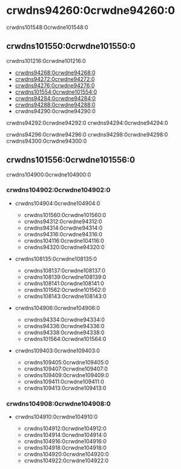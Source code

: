 # crwdns94260:0crwdne94260:0

<p class="description">crwdns101548:0crwdne101548:0</p>

## crwdns101550:0crwdne101550:0

crwdns101216:0crwdne101216:0

- [crwdns94268:0crwdne94268:0](crwdns94266:0crwdne94266:0)
- [crwdns94272:0crwdne94272:0](crwdns94270:0crwdne94270:0)
- [crwdns94276:0crwdne94276:0](crwdns94274:0crwdne94274:0)
- [crwdns101554:0crwdne101554:0](crwdns101552:0crwdne101552:0)
- [crwdns94284:0crwdne94284:0](crwdns94282:0crwdne94282:0)
- [crwdns94288:0crwdne94288:0](crwdns94286:0crwdne94286:0)
- crwdns94290:0crwdne94290:0

crwdns94292:0crwdne94292:0 crwdns94294:0crwdne94294:0

crwdns94296:0crwdne94296:0 crwdns94298:0crwdne94298:0 crwdns94300:0crwdne94300:0

## crwdns101556:0crwdne101556:0

crwdns104900:0crwdne104900:0

### crwdns104902:0crwdne104902:0

- crwdns104904:0crwdne104904:0
    
  - crwdns101560:0crwdne101560:0
  - crwdns94312:0crwdne94312:0
  - crwdns94314:0crwdne94314:0
  - crwdns94316:0crwdne94316:0
  - crwdns104116:0crwdne104116:0
  - crwdns94320:0crwdne94320:0
- crwdns108135:0crwdne108135:0
    
  - crwdns108137:0crwdne108137:0
  - crwdns108139:0crwdne108139:0
  - crwdns108141:0crwdne108141:0
  - crwdns101562:0crwdne101562:0
  - crwdns108143:0crwdne108143:0
- crwdns104906:0crwdne104906:0
    
  - crwdns94334:0crwdne94334:0
  - crwdns94336:0crwdne94336:0
  - crwdns94338:0crwdne94338:0
  - crwdns101564:0crwdne101564:0
- crwdns109403:0crwdne109403:0
    
  - crwdns109405:0crwdne109405:0
  - crwdns109407:0crwdne109407:0
  - crwdns109409:0crwdne109409:0
  - crwdns109411:0crwdne109411:0
  - crwdns109413:0crwdne109413:0

### crwdns104908:0crwdne104908:0

- crwdns104910:0crwdne104910:0
    
  - crwdns104912:0crwdne104912:0
  - crwdns104914:0crwdne104914:0
  - crwdns104916:0crwdne104916:0
  - crwdns104918:0crwdne104918:0
  - crwdns104920:0crwdne104920:0
  - crwdns104922:0crwdne104922:0